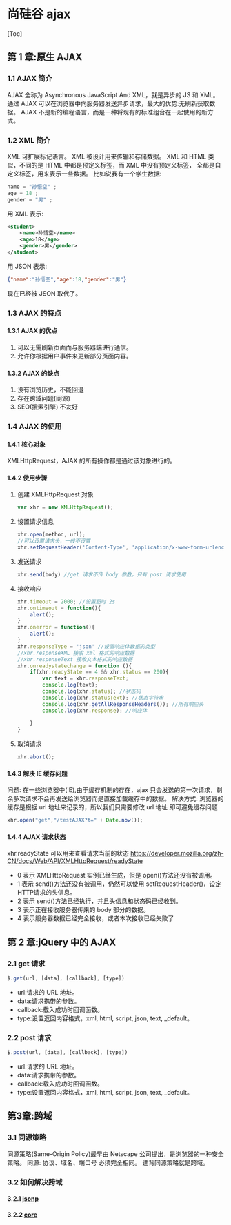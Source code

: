 # 尚硅谷 ajax

[Toc]

## 第 1 章:原生 AJAX

### 1.1 AJAX 简介

AJAX 全称为 Asynchronous JavaScript And XML，就是异步的 JS 和 XML。
通过 AJAX 可以在浏览器中向服务器发送异步请求，最大的优势:无刷新获取数据。
AJAX 不是新的编程语言，而是一种将现有的标准组合在一起使用的新方式。

### 1.2 XML 简介

XML 可扩展标记语言。
XML 被设计用来传输和存储数据。
XML 和 HTML 类似，不同的是 HTML 中都是预定义标签，而 XML 中没有预定义标签，
全都是自定义标签，用来表示一些数据。
比如说我有一个学生数据:

```js
name = "孙悟空" ; 
age = 18 ; 
gender = "男" ;
```

用 XML 表示:

```xml
<student>
    <name>孙悟空</name>
    <age>18</age> 
    <gender>男</gender>
</student>
```

用 JSON 表示:

```json
{"name":"孙悟空","age":18,"gender":"男"}
```

现在已经被 JSON 取代了。

### 1.3 AJAX 的特点

#### 1.3.1 AJAX 的优点

1) 可以无需刷新页面而与服务器端进行通信。
2) 允许你根据用户事件来更新部分页面内容。

#### 1.3.2 AJAX 的缺点

1) 没有浏览历史，不能回退
2) 存在跨域问题(同源)
3) SEO(搜索引擎) 不友好

### 1.4 AJAX 的使用

#### 1.4.1 核心对象

XMLHttpRequest，AJAX 的所有操作都是通过该对象进行的。

#### 1.4.2 使用步骤

1) 创建 XMLHttpRequest 对象

    ```js
    var xhr = new XMLHttpRequest();
    ```

2) 设置请求信息

    ```js
    xhr.open(method, url); 
    //可以设置请求头，一般不设置
    xhr.setRequestHeader('Content-Type', 'application/x-www-form-urlencoded'); 
    ```

3) 发送请求

    ```js
    xhr.send(body) //get 请求不传 body 参数，只有 post 请求使用 
    ```

4) 接收响应

    ```js
    xhr.timeout = 2000; //设置超时 2s
    xhr.ontimeout = function(){
        alert();
    } 
    xhr.onerror = function(){
        alert();
    } 
    xhr.responseType = 'json' //设置响应体数据的类型
    //xhr.responseXML 接收 xml 格式的响应数据 
    //xhr.responseText 接收文本格式的响应数据
    xhr.onreadystatechange = function (){ 
        if(xhr.readyState == 4 && xhr.status == 200){
            var text = xhr.responseText;
            console.log(text); 
            console.log(xhr.status); //状态码
            console.log(xhr.statusText); //状态字符串
            console.log(xhr.getAllResponseHeaders()); //所有响应头
            console.log(xhr.response); //响应体
            
        }
    }
    ```

5) 取消请求

    ```js
    xhr.abort();
    ```

#### 1.4.3 解决 IE 缓存问题

问题: 在一些浏览器中(IE),由于缓存机制的存在，ajax 只会发送的第一次请求，剩余多次请求不会再发送给浏览器而是直接加载缓存中的数据。
解决方式: 浏览器的缓存是根据 url 地址来记录的，所以我们只需要修改 url 地址 即可避免缓存问题

```js
xhr.open("get","/testAJAX?t=" + Date.now());
```

#### 1.4.4 AJAX 请求状态

xhr.readyState 可以用来查看请求当前的状态
<https://developer.mozilla.org/zh-CN/docs/Web/API/XMLHttpRequest/readyState>

* 0 表示 XMLHttpRequest 实例已经生成，但是 open()方法还没有被调用。
* 1 表示 send()方法还没有被调用，仍然可以使用 setRequestHeader()，设定 HTTP请求的头信息。
* 2 表示 send()方法已经执行，并且头信息和状态码已经收到。
* 3 表示正在接收服务器传来的 body 部分的数据。
* 4 表示服务器数据已经完全接收，或者本次接收已经失败了

## 第 2 章:jQuery 中的 AJAX

### 2.1 get 请求

```js
$.get(url, [data], [callback], [type])
```

* url:请求的 URL 地址。
* data:请求携带的参数。
* callback:载入成功时回调函数。
* type:设置返回内容格式，xml, html, script, json, text, _default。

### 2.2 post 请求

```js
$.post(url, [data], [callback], [type])
```

* url:请求的 URL 地址。
* data:请求携带的参数。
* callback:载入成功时回调函数。
* type:设置返回内容格式，xml, html, script, json, text, _default。

## 第3章:跨域

### 3.1 同源策略

同源策略(Same-Origin Policy)最早由 Netscape 公司提出，是浏览器的一种安全策略。
同源: 协议、域名、端口号 必须完全相同。
违背同源策略就是跨域。

### 3.2 如何解决跨域

#### 3.2.1 [jsonp](jsonp.md)

#### 3.2.2 [core](../../后端/Node/core.md)
